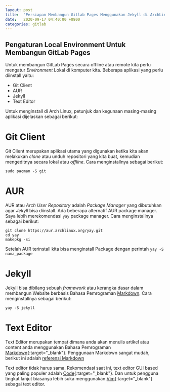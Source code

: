 ```yaml
---
layout: post
title:  "Persiapan Membangun Gitlab Pages Menggunakan Jekyll di ArchLinux"
date:   2020-09-17 04:40:00 +0800
categories: gitlab
---
```



## Pengaturan Local Environment Untuk Membangun GitLab Pages

Untuk membangun GitLab Pages secara offline atau remote kita perlu mengatur *Environment* Lokal di komputer kita. Beberapa aplikasi yang perlu diinstall yaitu:

- Git Client
- AUR
- Jekyll
- Text Editor

Untuk menginstall di Arch Linux, petunjuk dan kegunaan masing-masing aplikasi dijelaskan sebagai berikut:

# Git Client
Git Client merupakan aplikasi utama yang digunakan ketika kita akan melakukan *clone* atau unduh repositori yang kita buat, kemudian mengeditnya secara lokal atau *offline*.
Cara menginstallnya sebagai berikut:
```
sudo pacman -S git
```
# AUR
AUR atau *Arch User Repository* adalah *Package Manager* yang dibutuhkan agar *Jekyll* bisa diinstall. Ada beberapa alternatif AUR package manager. Saya lebih merekomendasi `yay` package manager.
Cara menginstallnya sebagai berikut:
```
git clone https://aur.archlinux.org/yay.git
cd yay
makepkg -si
```
Setelah AUR terinstall kita bisa menginstall Package dengan perintah `yay -S nama_package`

# Jekyll
Jekyll bisa dibilang sebuah *framework* atau kerangka dasar dalam membangun Website berbasis Bahasa Pemrograman [Markdown](https://en.wikipedia.org/wiki/Markdown "Markdown Wiki").
Cara menginstallnya sebagai berikut:
```
yay -S jekyll
```
# Text Editor
Text Editor merupakan tempat dimana anda akan menulis artikel atau content anda menggunakan Bahasa Pemrograman [Markdown](https://en.wikipedia.org/wiki/Markdown "Markdown Wiki"){:target="_blank"}. Penggunaan Markdown sangat mudah, berikut ini adalah [referensi Markdown](# "Markdown Cheatsheet")

Text editor tidak harus sama. Rekomendasi saat ini, text editor GUI based yang paling populer adalah [Code](https://code.visualstudio.com){:target="_blank"}. Dan untuk pengguna tingkat lanjut biasanya lebih suka menggunakan [Vim](https://www.vim.org){:target="_blank"} sebagai text editor.

<!-- Untuk menginstal Code -->

<!-- Mac OS
# Install GitLab Client
GitLab Client merupakan aplikasi utama yang digunakan ketika kita akan melakukan *clone* atau unduh repositori yang kita buat, kemudian mengeditnya secara lokal atau *offline*.

Mac OS:
Dengan menggunakan [homebrew](https://brew.sh){:target="_blank"} anda dapat menginstall GitLab Client. Jika homebrew belum terinstall, maka jalankan perintah:
```
/bin/bash -c "$(curl -fsSL https://raw.GitLabusercontent.com/Homebrew/install/master/install.sh)"
```
Kemudian lanjutkan dengan menginstall GitLab Client
```
brew install git
```
# Install Ruby

sudo pacman -S ruby
# Install Jekyll
# Install Text Editor -->